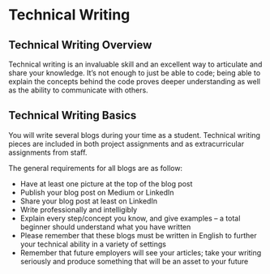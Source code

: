 # Technical Writing

## Technical Writing Overview
Technical writing is an invaluable skill and an excellent way to articulate and share your knowledge. It’s not enough to just be able to code; being able to explain the concepts behind the code proves deeper understanding as well as the ability to communicate with others.

## Technical Writing Basics
You will write several blogs during your time as a student. Technical writing pieces are included in both project assignments and as extracurricular assignments from staff.

The general requirements for all blogs are as follow:
   + Have at least one picture at the top of the blog post
   + Publish your blog post on Medium or LinkedIn
   + Share your blog post at least on LinkedIn
   + Write professionally and intelligibly
   + Explain every step/concept you know, and give examples – a total beginner should understand what you have written
   + Please remember that these blogs must be written in English to further your technical ability in a variety of settings
   + Remember that future employers will see your articles; take your writing seriously and produce something that will be an asset to your future
